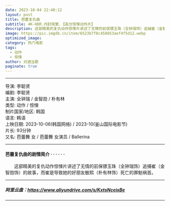 ```yaml
---
date: 2023-10-04 22:40:12
layout: post
title: 芭蕾复仇曲
subtitle: 4K-HDR.内封简繁.【高分惊悚动作片】
description: 这部精美的复仇动作惊悚片讲述了无情的前保镖玉珠（全钟瑞饰）追捕崔（金智勋饰）的故事，而崔是导致她的好朋友敏熙（朴有林饰）死亡的罪魁祸首...
image: https://pic.imgdb.cn/item/6523b7f8c458853aef4f5d12.webp
optimized_image: 
category: 热门电影
tags:
  - 动作
  - 惊悚
author: 对酒当歌
paginate: true
---
```



---

导演: 李聪贤  
编剧: 李聪贤  
主演: 全钟瑞 / 金智勋 / 朴有林  
类型: 动作 / 惊悚  
制片国家/地区: 韩国  
语言: 韩语  
上映日期: 2023-10-06(韩国网络) / 2023-10(釜山国际电影节)  
片长: 93分钟  
又名: 芭蕾舞 女 / 芭蕾舞 女演员 / Ballerina  

---

#### 芭蕾复仇曲的剧情简介 · · · · · ·

　　这部精美的复仇动作惊悚片讲述了无情的前保镖玉珠（全钟瑞饰）追捕崔（金智勋饰）的故事，而崔是导致她的好朋友敏熙（朴有林饰）死亡的罪魁祸首。

---

##### 阿里云盘：<https://www.aliyundrive.com/s/KxtsNceixBe>

---
